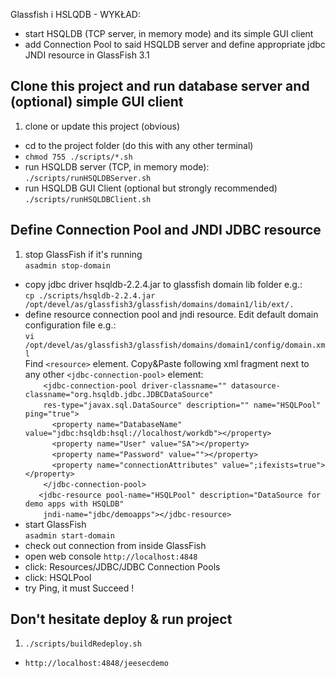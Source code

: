 Glassfish i HSLQDB - WYKŁAD:

* start HSQLDB (TCP server, in memory mode) and its simple GUI client  
* add Connection Pool to said HSQLDB server and define appropriate jdbc JNDI resource in GlassFish 3.1

## Clone this project and run database server and (optional) simple GUI client

1. clone or update this project (obvious)
* cd to the project folder (do this with any other terminal)
* `chmod 755 ./scripts/*.sh` 
* run HSQLDB server (TCP, in memory mode):  
`./scripts/runHSQLDBServer.sh`
* run HSQLDB GUI Client (optional but strongly recommended)  
`./scripts/runHSQLDBClient.sh`


## Define Connection Pool and JNDI JDBC resource

1. stop GlassFish if it's running  
`asadmin stop-domain`
* copy jdbc driver hsqldb-2.2.4.jar to glassfish domain lib folder e.g.:  
`cp ./scripts/hsqldb-2.2.4.jar /opt/devel/as/glassfish3/glassfish/domains/domain1/lib/ext/.`
* define resource connection pool and jndi resource. Edit default domain configuration file e.g.:  
`vi /opt/devel/as/glassfish3/glassfish/domains/domain1/config/domain.xml`  
Find `<resource>` element. Copy&Paste following xml fragment next to any other `<jdbc-connection-pool>` element:    
`    <jdbc-connection-pool driver-classname="" datasource-classname="org.hsqldb.jdbc.JDBCDataSource"`  
`    res-type="javax.sql.DataSource" description="" name="HSQLPool" ping="true">`    
`      <property name="DatabaseName" value="jdbc:hsqldb:hsql://localhost/workdb"></property>`    
`      <property name="User" value="SA"></property>`   
`      <property name="Password" value=""></property>`    
`      <property name="connectionAttributes" value=";ifexists=true"></property>`    
`    </jdbc-connection-pool>`    
`    <jdbc-resource pool-name="HSQLPool" description="DataSource for demo apps with HSQLDB" `  
`    jndi-name="jdbc/demoapps"></jdbc-resource>`        
* start GlassFish  
`asadmin start-domain`
* check out connection from inside GlassFish
 * open web console `http://localhost:4848` 
 * click: Resources/JDBC/JDBC Connection Pools
 * click: HSQLPool
 * try Ping, it must Succeed !

## Don't hesitate deploy & run project
1. `./scripts/buildRedeploy.sh`
* `http://localhost:4848/jeesecdemo` 
